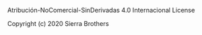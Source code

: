 Atribución-NoComercial-SinDerivadas 4.0 Internacional License

Copyright (c) 2020 Sierra Brothers


